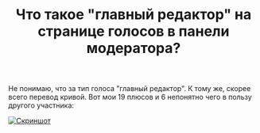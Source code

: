 ﻿---
title: "Что такое &quot;главный редактор&quot; на странице голосов в панели модератора?"
se.owner.user_id: 178988
se.owner.display_name: "Qwertiy"
se.owner.link: "https://ru.meta.stackoverflow.com/users/178988/qwertiy"
se.link: "https://ru.meta.stackoverflow.com/questions/10638/%d0%a7%d1%82%d0%be-%d1%82%d0%b0%d0%ba%d0%be%d0%b5-%d0%b3%d0%bb%d0%b0%d0%b2%d0%bd%d1%8b%d0%b9-%d1%80%d0%b5%d0%b4%d0%b0%d0%ba%d1%82%d0%be%d1%80-%d0%bd%d0%b0-%d1%81%d1%82%d1%80%d0%b0%d0%bd%d0%b8%d1%86%d0%b5-%d0%b3%d0%be%d0%bb%d0%be%d1%81%d0%be%d0%b2-%d0%b2-%d0%bf%d0%b0%d0%bd%d0%b5%d0%bb%d0%b8-%d0%bc%d0%be%d0%b4%d0%b5%d1%80%d0%b0%d1%82%d0%be%d1%80%d0%b0"
se.question_id: 10638
se.post_type: question
se.score: 2
---
<p>Не понимаю, что за тип голоса &quot;главный редактор&quot;. К тому же, скорее всего перевод кривой. Вот мои 19 плюсов и 6 непонятно чего в пользу другого участника:</p>
<p><a href="https://i.stack.imgur.com/0wliw.png" rel="nofollow noreferrer"><img src="https://i.stack.imgur.com/0wliw.png" alt="Скриншот" /></a></p>
